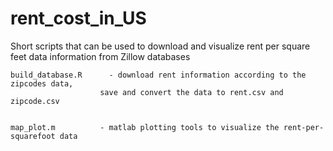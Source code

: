 # rent_cost_in_US

Short scripts that can be used to download and visualize rent per square feet data information from Zillow databases 


 	build_database.R 	  - download rent information according to the zipcodes data, 
                        save and convert the data to rent.csv and zipcode.csv
                          
  
	map_plot.m 	        - matlab plotting tools to visualize the rent-per-squarefoot data
	

